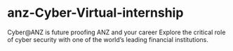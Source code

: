 # anz-Cyber-Virtual-internship
Cyber@ANZ is future proofing ANZ and your career Explore the critical role of cyber security with one of the world’s leading financial institutions.
